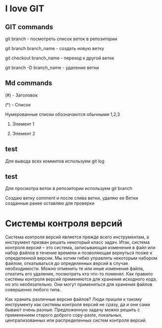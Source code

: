 # I love GIT

## GIT commands

git branch - посмотреть список веток в репозитории

git branch branch_name - создать новую ветку

git checkout branch_name - переход к другой ветке

git branch -D branch_name - удаление ветки

## Md commands

(#) - Заголовок 

(*) - Список

Нумерованные списки обозначаются обычными 1,2,3

1. Элемент 1

2. Элемент 2

## test 
Для вывода всех коммитов используем git log
## test
Для просмотра веток в репозитории используем git branch


Создаю ветку comment и после слива ветки, удаляю ее
Ветки созданные ранее оставляю для проверки

# Системы контроля версий

Система контроля версий является прежде всего инструментам, а инструмент призван решать некоторый класс задач. Итак, система контроля версий – это система, записывающая изменения в файл или набор файлов в течение времени и позволяющая вернуться позже к определенной версии. Мы хотим гибко управлять некоторым набором файлом, откатываться до определенных версий в случае необходимости. Можно отменить те или иные изменения файла, откатить его удаление, посмотреть кто что-то поменял. Как правило системы контроля версий применяются для хранения исходного кода, но это необязательно. Они могут применяться для хранения файлов совершенно любого типа.

Как хранить различные версии файлов? Люди пришли к такому инструменту как системы контроля версий не сразу, да и они сами бывают очень разные. Предложенную задачу можно решить с применением старого доброго copy-paste, локальных, централизованных или распределенных систем контроля версий.
